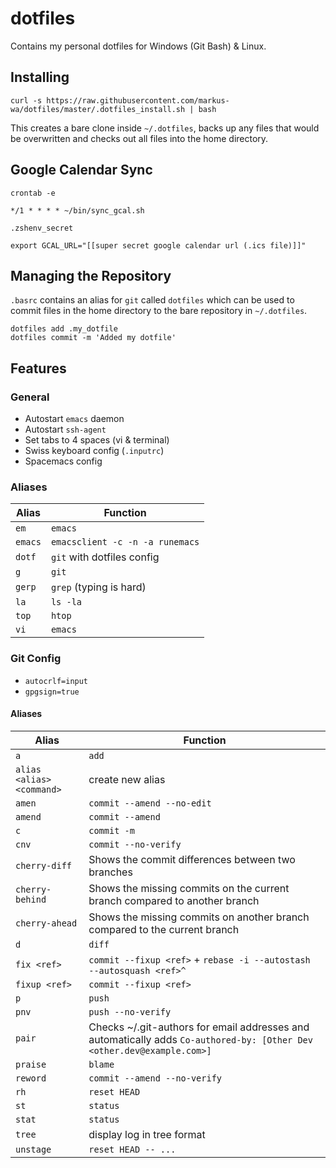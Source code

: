 # dotfiles

Contains my personal dotfiles for Windows (Git Bash) & Linux.

## Installing

	curl -s https://raw.githubusercontent.com/markus-wa/dotfiles/master/.dotfiles_install.sh | bash	

This creates a bare clone inside `~/.dotfiles`, backs up any files that would be overwritten and checks out all files into the home directory.

## Google Calendar Sync

`crontab -e`

```
*/1 * * * * ~/bin/sync_gcal.sh
```

`.zshenv_secret`

```
export GCAL_URL="[[super secret google calendar url (.ics file)]]"
```

## Managing the Repository

`.basrc` contains an alias for `git` called `dotfiles` which can be used to commit files in the home directory to the bare repository in `~/.dotfiles`.

	dotfiles add .my_dotfile
	dotfiles commit -m 'Added my dotfile'

## Features

### General

- Autostart `emacs` daemon
- Autostart `ssh-agent`
- Set tabs to 4 spaces (vi & terminal)
- Swiss keyboard config (`.inputrc`)
- Spacemacs config

### Aliases

|Alias|Function|
|-|-|
|`em`|`emacs`|
|`emacs`|`emacsclient -c -n -a runemacs`|
|`dotf`|`git` with dotfiles config|
|`g`|`git`|
|`gerp`|`grep` (typing is hard)|
|`la`|`ls -la`|
|`top`|`htop`|
|`vi`|`emacs`|

### Git Config

- `autocrlf=input`
- `gpgsign=true`

#### Aliases

|Alias|Function|
|-|-|
|`a`|`add`|
|`alias <alias> <command>`|create new alias|
|`amen`|`commit --amend --no-edit`|
|`amend`|`commit --amend`|
|`c`|`commit -m`|
|`cnv`|`commit --no-verify`|
|`cherry-diff`|Shows the commit differences between two branches|
|`cherry-behind`|Shows the missing commits on the current branch compared to another branch|
|`cherry-ahead`|Shows the missing commits on another branch compared to the current branch|
|`d`|`diff`|
|`fix <ref>`|`commit --fixup <ref>` + `rebase -i --autostash --autosquash <ref>^`|
|`fixup <ref>`|`commit --fixup <ref>`|
|`p`|`push`|
|`pnv`|`push --no-verify`|
|`pair`|Checks ~/.git-authors for email addresses and automatically adds `Co-authored-by: [Other Dev <other.dev@example.com>]`|
|`praise`|`blame`|
|`reword`|`commit --amend --no-verify`|
|`rh`|`reset HEAD`|
|`st`|`status`|
|`stat`|`status`|
|`tree`|display log in tree format|
|`unstage`|`reset HEAD -- ...`|
